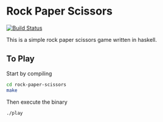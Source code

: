 Rock Paper Scissors
===================

[![Build Status](https://secure.travis-ci.org/ryakad/rock-paper-scissors.png)](http://travis-ci.org/ryakad/rock-paper-scissors)

This is a simple rock paper scissors game written in haskell.

To Play
-------

Start by compiling
```bash
cd rock-paper-scissors
make
```
Then execute the binary
```bash
./play
```

